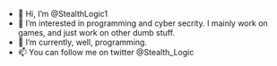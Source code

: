 - 👋 Hi, I’m @StealthLogic1
- 👀 I’m interested in programming and cyber secrity. I mainly work on games, and just work on other dumb stuff.
- 🌱 I’m currently, well, programming.
- 📫 You can follow me on twitter @Stealth_Logic
